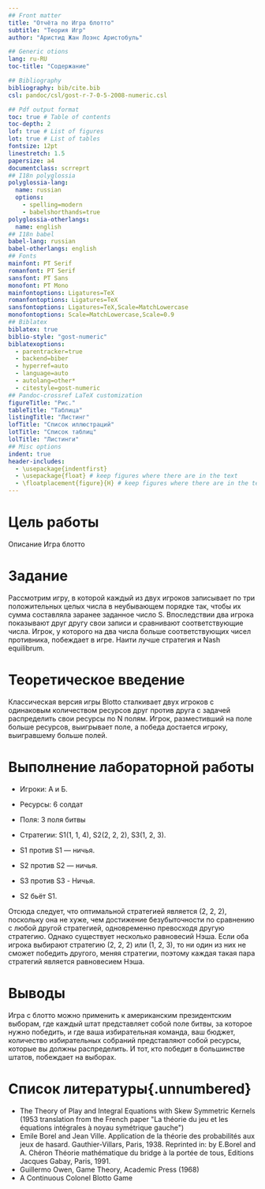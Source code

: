 ```yaml
---
## Front matter
title: "Отчёта по Игра блотто"
subtitle: "Теория Игр"
author: "Аристид Жан Лоэнс Аристобуль"

## Generic otions
lang: ru-RU
toc-title: "Содержание"

## Bibliography
bibliography: bib/cite.bib
csl: pandoc/csl/gost-r-7-0-5-2008-numeric.csl

## Pdf output format
toc: true # Table of contents
toc-depth: 2
lof: true # List of figures
lot: true # List of tables
fontsize: 12pt
linestretch: 1.5
papersize: a4
documentclass: scrreprt
## I18n polyglossia
polyglossia-lang:
  name: russian
  options:
	- spelling=modern
	- babelshorthands=true
polyglossia-otherlangs:
  name: english
## I18n babel
babel-lang: russian
babel-otherlangs: english
## Fonts
mainfont: PT Serif
romanfont: PT Serif
sansfont: PT Sans
monofont: PT Mono
mainfontoptions: Ligatures=TeX
romanfontoptions: Ligatures=TeX
sansfontoptions: Ligatures=TeX,Scale=MatchLowercase
monofontoptions: Scale=MatchLowercase,Scale=0.9
## Biblatex
biblatex: true
biblio-style: "gost-numeric"
biblatexoptions:
  - parentracker=true
  - backend=biber
  - hyperref=auto
  - language=auto
  - autolang=other*
  - citestyle=gost-numeric
## Pandoc-crossref LaTeX customization
figureTitle: "Рис."
tableTitle: "Таблица"
listingTitle: "Листинг"
lofTitle: "Список иллюстраций"
lotTitle: "Список таблиц"
lolTitle: "Листинги"
## Misc options
indent: true
header-includes:
  - \usepackage{indentfirst}
  - \usepackage{float} # keep figures where there are in the text
  - \floatplacement{figure}{H} # keep figures where there are in the text
---
```


# Цель работы

 Описание Игра блотто

# Задание

Рассмотрим игру, в которой каждый из двух игроков записывает по три положительных целых числа в неубывающем порядке так, чтобы их сумма составляла заранее заданное число S. Впоследствии два игрока показывают друг другу свои записи и сравнивают соответствующие числа. Игрок, у которого на два числа больше соответствующих чисел противника, побеждает в игре. Наити лучше стратегия и Nash equilibrum.

# Теоретическое введение

Классическая версия игры Blotto сталкивает двух игроков с одинаковым количеством ресурсов друг против друга с задачей распределить свои ресурсы по N полям. Игрок, разместивший на поле больше ресурсов, выигрывает поле, а победа достается игроку, выигравшему больше полей.

# Выполнение лабораторной работы

- Игроки: А и Б.
- Ресурсы: 6 солдат
- Поля: 3 поля битвы
- Стратегии: S1(1, 1, 4), S2(2, 2, 2), S3(1, 2, 3).

- S1 против S1 — ничья.
- S2 против S2 — ничья.
- S3 против S3 - Ничья.
- S2 бьёт S1.

Отсюда следует, что оптимальной стратегией является (2, 2, 2), поскольку она не хуже, чем достижение безубыточности по сравнению с любой другой стратегией, одновременно превосходя другую стратегию. Однако существует несколько равновесий Нэша. Если оба игрока выбирают стратегию (2, 2, 2) или (1, 2, 3), то ни один из них не сможет победить другого, меняя стратегии, поэтому каждая такая пара стратегий является равновесием Нэша.


# Выводы

Игра с блотто можно применить к американским президентским выборам, где каждый штат представляет собой поле битвы, за которое нужно победить, и где ваша избирательная команда, ваш бюджет, количество избирательных собраний представляют собой ресурсы, которые вы должны распределить. И тот, кто победит в большинстве штатов, побеждает на выборах.

# Список литературы{.unnumbered}

- The Theory of Play and Integral Equations with Skew Symmetric Kernels (1953 translation from the French paper "La théorie du jeu et les équations intégrales à noyau symétrique gauche")
- Emile Borel and Jean Ville. Application de la théorie des probabilités aux jeux de hasard. Gauthier-Villars, Paris, 1938. Reprinted in: by E.Borel and A. Chéron Théorie mathématique du bridge à la portée de tous, Editions Jacques Gabay, Paris, 1991.
- Guillermo Owen, Game Theory, Academic Press (1968)
- A Continuous Colonel Blotto Game
